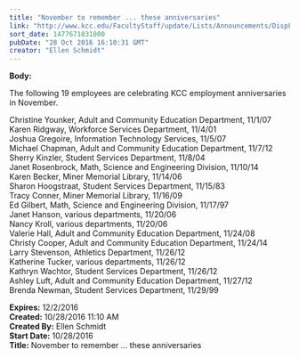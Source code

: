 ```yaml
---
title: "November to remember ... these anniversaries"
link: "http://www.kcc.edu/FacultyStaff/update/Lists/Announcements/DispForm.aspx?ID=2321"
sort_date: 1477671031000
pubDate: "28 Oct 2016 16:10:31 GMT"
creator: "Ellen Schmidt"
---
```


<div><b>Body:</b> <div class="ExternalClass8FA558FB5D694088A193244974292F6B"><p>​The following 19 employees are celebrating KCC employment anniversaries in November.</p>
<p>Christine Younker, Adult and Community Education Department, 11/1/07<br />Karen Ridgway, Workforce Services Department, 11/4/01<br />Joshua Gregoire, Information Technology Services, 11/5/07<br />Michael Chapman, Adult and Community Education Department, 11/7/12<br />Sherry Kinzler, Student Services Department, 11/8/04<br />Janet Rosenbrock, Math, Science and Engineering Division, 11/10/14<br />Karen Becker, Miner Memorial Library, 11/14/06<br />Sharon Hoogstraat, Student Services Department, 11/15/83<br />Tracy Conner, Miner Memorial Library, 11/16/09<br />Ed Gilbert, Math, Science and Engineering Division, 11/17/97<br />Janet Hanson, various departments, 11/20/06<br />Nancy Kroll, various departments, 11/20/06<br />Valerie Hall, Adult and Community Education Department, 11/24/08<br />Christy Cooper, Adult and Community Education Department, 11/24/14<br />Larry Stevenson, Athletics Department, 11/26/12<br />Katherine Tucker, various departments, 11/26/12<br />Kathryn Wachtor, Student Services Department, 11/26/12<br />Ashley Luft, Adult and Community Education Department, 11/27/12<br />Brenda Newman, Student Services Department, 11/29/99</p></div></div>
<div><b>Expires:</b> 12/2/2016</div>
<div><b>Created:</b> 10/28/2016 11:10 AM</div>
<div><b>Created By:</b> Ellen Schmidt</div>
<div><b>Start Date:</b> 10/28/2016</div>
<div><b>Title:</b> November to remember ... these anniversaries</div>
